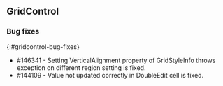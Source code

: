 ## GridControl

### Bug fixes
{:#gridcontrol-bug-fixes}

* \#146341 - Setting VerticalAlignment property of GridStyleInfo throws exception on different region setting is fixed.
* \#144109 - Value not updated correctly in DoubleEdit cell is fixed.

